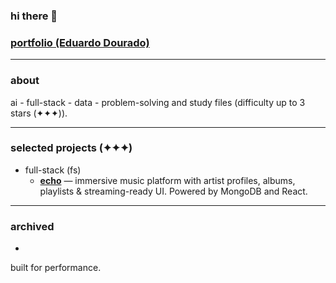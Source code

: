 ### hi there 👋

### [portfolio (Eduardo Dourado)](https://efdourado.github.io/efdourado)

---

### about
ai - full-stack - data - problem-solving and study files (difficulty up to 3 stars (✦✦✦)).

---

### selected projects (✦✦✦)
- full-stack (fs)
    - [**echo**](https://echo-trvw.onrender.com) — immersive music platform with artist profiles, albums, playlists & streaming-ready UI. Powered by MongoDB and React.

---

### archived
- 

built for performance.